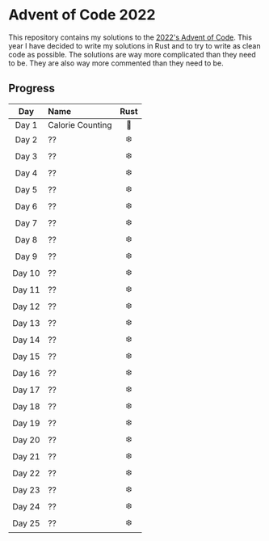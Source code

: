 # Advent of Code 2022

This repository contains my solutions to the [2022's Advent of Code](https://adventofcode.com/2022).
This year I have decided to write my solutions in Rust and to try to write as clean code as possible. The solutions are
way more complicated than they need to be. They are also way more commented than they need to be.

## Progress

|  Day   | Name             | Rust |
|:------:|:-----------------|:----:|
| Day 1  | Calorie Counting |  🎄  |
| Day 2  | ??               |  ❄️  |
| Day 3  | ??               |  ❄️  |
| Day 4  | ??               |  ❄️  |
| Day 5  | ??               |  ❄️  |
| Day 6  | ??               |  ❄️  |
| Day 7  | ??               |  ❄️  |
| Day 8  | ??               |  ❄️  |
| Day 9  | ??               |  ❄️  |
| Day 10 | ??               |  ❄️  |
| Day 11 | ??               |  ❄️  |
| Day 12 | ??               |  ❄️  |
| Day 13 | ??               |  ❄️  |
| Day 14 | ??               |  ❄️  |
| Day 15 | ??               |  ❄️  |
| Day 16 | ??               |  ❄️  |
| Day 17 | ??               |  ❄️  |
| Day 18 | ??               |  ❄️  |
| Day 19 | ??               |  ❄️  |
| Day 20 | ??               |  ❄️  |
| Day 21 | ??               |  ❄️  |
| Day 22 | ??               |  ❄️  |
| Day 23 | ??               |  ❄️  |
| Day 24 | ??               |  ❄️  |
| Day 25 | ??               |  ❄️  |
